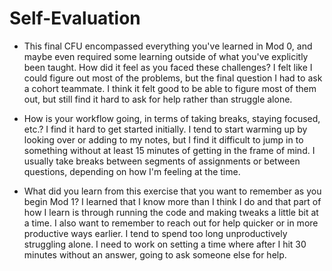 # Self-Evaluation

- This final CFU encompassed everything you've learned in Mod 0, and maybe even required some learning outside of what you've explicitly been taught. How did it feel as you faced these challenges?
I felt like I could figure out most of the problems, but the final question I had to ask a cohort teammate. I think it felt good to be able to figure most of them out, but still find it hard to ask for help rather than struggle alone.


- How is your workflow going, in terms of taking breaks, staying focused, etc.?
I find it hard to get started initially. I tend to start warming up by looking over or adding to my notes, but I find it difficult to jump in to something without at least 15 minutes of getting in the frame of mind. I usually take breaks between segments of assignments or between questions, depending on how I'm feeling at the time.


- What did you learn from this exercise that you want to remember as you begin Mod 1?
I learned that I know more than I think I do and that part of how I learn is through running the code and making tweaks a little bit at a time. I also want to remember to reach out for help quicker or in more productive ways earlier. I tend to spend too long unproductively struggling alone. I need to work on setting a time where after I hit 30 minutes without an answer, going to ask someone else for help.